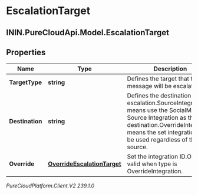# EscalationTarget

## ININ.PureCloudApi.Model.EscalationTarget

## Properties

|Name | Type | Description | Notes|
|------------ | ------------- | ------------- | -------------|
| **TargetType** | **string** | Defines the target that the message will be escalated to. | |
| **Destination** | **string** | Defines the destination of the escalation.SourceIntegration means use the SocialMedia Source Integration as the destination.OverrideIntegration means the set integration will be used regardless of the source. | |
| **Override** | [**OverrideEscalationTarget**](OverrideEscalationTarget) | Set the integration ID.Only valid when type is OverrideIntegration. | [optional] |



_PureCloudPlatform.Client.V2 239.1.0_
